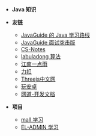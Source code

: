 
* **Java 知识**


* **友链**

  * [JavaGuide 的 Java 学习路线](https://snailclimb.gitee.io/javaguide/#/)
  * [JavaGuide 面试突击版](https://snailclimb.gitee.io/javaguide-interview/#/)
  * [CS-Notes](https://www.cyc2018.xyz/)
  * [labuladong 算法](https://github.com/labuladong/fucking-algorithm)
  * [江南一点雨](http://itboyhub.com/)
  * [力扣](https://leetcode-cn.com/problemset/all/)
  * [Threejs中文网](http://www.webgl3d.cn/)
  * [玩安卓](https://www.wanandroid.com/index)
  * [网道-开发文档](https://wangdoc.com/)

* **项目**

  * [mall 学习](http://www.macrozheng.com/#/)
  * [EL-ADMIN 学习](https://el-admin.vip/)